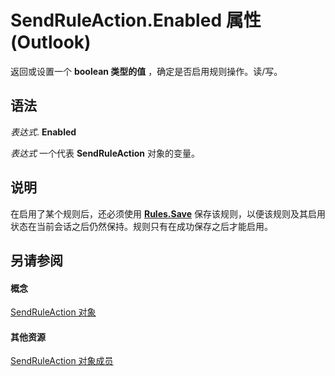 
# SendRuleAction.Enabled 属性 (Outlook)

返回或设置一个 **boolean 类型的值** ，确定是否启用规则操作。读/写。


## 语法

 _表达式_. **Enabled**

 _表达式_ 一个代表 **SendRuleAction** 对象的变量。


## 说明

在启用了某个规则后，还必须使用  **[Rules.Save](d838eca0-4ec5-ab43-a031-fd65ab7d9f3c.md)** 保存该规则，以便该规则及其启用状态在当前会话之后仍然保持。规则只有在成功保存之后才能启用。


## 另请参阅


#### 概念


[SendRuleAction 对象](4ea8f519-8bb3-b0bf-9742-8a492e7ffff7.md)
#### 其他资源


[SendRuleAction 对象成员](ccc00852-8656-56c9-f438-d228b1102d88.md)